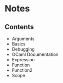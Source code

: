 # Notes

## Contents

+ Arguments
+ Basics
+ Debugging
+ OCaml Documentation
+ Expression
+ Function
+ Function2
+ Scope
